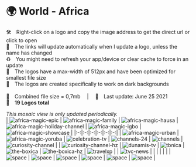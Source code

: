 🌍 World - Africa
===============
🛠 Right-click on a logo and copy the image address to get the direct url or click to open  
🔗 The links will update automatically when I update a logo, unless the name has changed  
♻️ You might need to refresh your app/device or clear cache to force in an update  
📐 The logos have a max-width of 512px and have been optimized for smallest file size  
🖤 The logos are created specifically to work on dark backgrounds  
   
💾 Combined file size = 0,7mb  |  📅 Last update: June 25 2021  
🎨 __19 Logos total__
   
   
*This mosaic view is only updated periodically.*  
| ![africa-magic-epic] | ![africa-magic-family] | ![africa-magic-hausa] | ![africa-magic-holiday-channel] | ![africa-magic-igbo] | ![africa-magic-showcase] |
|:-:|:-:|:-:|:-:|:-:|:-:|
| ![africa-magic-urban] | ![africa-magic-yoruba] | ![celebration-tv] | ![channels-24] | ![channels] | ![curiosity-channel] |
| ![curiosity-channel-hz] | ![dunamis-tv] | ![tbnica] | ![the-boxica] | ![the-boxica-hz] | ![travelxp] |
| ![tvc-news] |  |  |  |  |  |
| ![space] | ![space] | ![space] | ![space] | ![space] | ![space] |

[africa-magic-epic]:https://raw.githubusercontent.com/Tapiosinn/tv-logos/master/countries/world-africa/africa-magic-epic-afr.png
[africa-magic-family]:https://raw.githubusercontent.com/Tapiosinn/tv-logos/master/countries/world-africa/africa-magic-family-afr.png
[africa-magic-hausa]:https://raw.githubusercontent.com/Tapiosinn/tv-logos/master/countries/world-africa/africa-magic-hausa-afr.png
[africa-magic-holiday-channel]:https://raw.githubusercontent.com/Tapiosinn/tv-logos/master/countries/world-africa/africa-magic-holiday-channel-afr.png
[africa-magic-igbo]:https://raw.githubusercontent.com/Tapiosinn/tv-logos/master/countries/world-africa/africa-magic-igbo-afr.png
[africa-magic-showcase]:https://raw.githubusercontent.com/Tapiosinn/tv-logos/master/countries/world-africa/africa-magic-showcase-afr.png
[africa-magic-urban]:https://raw.githubusercontent.com/Tapiosinn/tv-logos/master/countries/world-africa/africa-magic-urban-afr.png
[africa-magic-yoruba]:https://raw.githubusercontent.com/Tapiosinn/tv-logos/master/countries/world-africa/africa-magic-yoruba-afr.png
[celebration-tv]:https://raw.githubusercontent.com/Tapiosinn/tv-logos/master/countries/world-africa/celebration-tv-afr.png
[channels-24]:https://raw.githubusercontent.com/Tapiosinn/tv-logos/master/countries/world-africa/channels-24-afr.png
[channels]:https://raw.githubusercontent.com/Tapiosinn/tv-logos/master/countries/world-africa/channels-afr.png
[curiosity-channel]:https://raw.githubusercontent.com/Tapiosinn/tv-logos/master/countries/world-africa/curiosity-channel-afr.png
[curiosity-channel-hz]:https://raw.githubusercontent.com/Tapiosinn/tv-logos/master/countries/world-africa/curiosity-channel-hz-afr.png
[dunamis-tv]:https://raw.githubusercontent.com/Tapiosinn/tv-logos/master/countries/world-africa/dunamis-tv-afr.png
[tbnica]:https://raw.githubusercontent.com/Tapiosinn/tv-logos/master/countries/world-africa/tbn-africa-afr.png
[the-boxica]:https://raw.githubusercontent.com/Tapiosinn/tv-logos/master/countries/world-africa/the-box-africa-afr.png
[the-boxica-hz]:https://raw.githubusercontent.com/Tapiosinn/tv-logos/master/countries/world-africa/the-box-africa-hz-afr.png
[travelxp]:https://raw.githubusercontent.com/Tapiosinn/tv-logos/master/countries/world-africa/travelxp-afr.png
[tvc-news]:https://raw.githubusercontent.com/Tapiosinn/tv-logos/master/countries/world-africa/tvc-news-afr.png

[space]:https://raw.githubusercontent.com/Tapiosinn/tv-logos/master/misc/%CE%A9/space-1500.png
